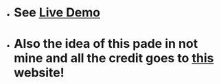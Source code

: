 -  # See <a href='https://raw.githack.com/SetayeshPasandideh-12/Simple-Blog/Straykids-Weblog/index.html'>Live Demo</a>
-  # Also the idea of this pade in not mine and all the credit goes to <a href='https://straykidsworld.blog.ir'>this</a> website! 
